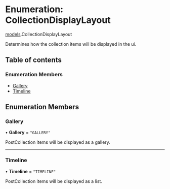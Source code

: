# Enumeration: CollectionDisplayLayout

[models](../modules/models.md).CollectionDisplayLayout

Determines how the collection items will be displayed in the ui.

## Table of contents

### Enumeration Members

- [Gallery](models.CollectionDisplayLayout.md#gallery)
- [Timeline](models.CollectionDisplayLayout.md#timeline)

## Enumeration Members

### <a id="gallery" name="gallery"></a> Gallery

• **Gallery** = `"GALLERY"`

PostCollection items will be displayed as a gallery.

---

### <a id="timeline" name="timeline"></a> Timeline

• **Timeline** = `"TIMELINE"`

PostCollection items will be displayed as a list.
